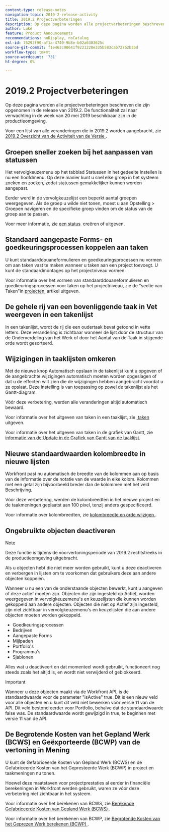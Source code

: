 ```yaml
---
content-type: release-notes
navigation-topic: 2019-2-release-activity
title: 2019.2 Projectverbeteringen
description: Op deze pagina worden alle projectverbeteringen beschreven die zijn opgenomen in de release van 2019.2. De functionaliteit zal naar verwachting in de week van 20 mei 2019 beschikbaar zijn in de productieomgeving.
author: Luke
feature: Product Announcements
recommendations: noDisplay, noCatalog
exl-id: 76292f90-af1a-4740-9b8e-b02a6303625c
source-git-commit: f1e463c90641f9221228e335b583cab72762b3bd
workflow-type: tm+mt
source-wordcount: '731'
ht-degree: 0%

---
```


# 2019.2 Projectverbeteringen

Op deze pagina worden alle projectverbeteringen beschreven die zijn opgenomen in de release van 2019.2. De functionaliteit zal naar verwachting in de week van 20 mei 2019 beschikbaar zijn in de productieomgeving.

Voor een lijst van alle veranderingen die in 2019.2 worden aangebracht, zie [&#x200B; 2019.2 Overzicht van de Activiteit van de Versie &#x200B;](../../../../product-announcements/product-releases/quarterly-release-archive/2019.2-release-activity/2019-2-release-activity-overview.md).

## Groepen sneller zoeken bij het aanpassen van statussen

Het vervolgkeuzemenu op het tabblad Statussen in het gedeelte Instellen is nu een hoofdmenu. Op deze manier kunt u snel elke groep in het systeem zoeken en zoeken, zodat statussen gemakkelijker kunnen worden aangepast.

Eerder werd in de vervolgkeuzelijst een beperkt aantal groepen weergegeven. Als de groep u wilde niet tonen, moest u aan Opstelling > Groepen navigeren en de specifieke groep vinden om de status van de groep aan te passen.

Voor meer informatie, zie [&#x200B; een status &#x200B;](../../../../administration-and-setup/customize-workfront/creating-custom-status-and-priority-labels/create-or-edit-a-status.md) creëren of uitgeven.

## Standaard aangepaste Forms- en goedkeuringsprocessen koppelen aan taken

U kunt standaarddouaneformulieren en goedkeuringsprocessen nu vormen om aan taken vast te maken wanneer u taken aan een project toevoegt. U kunt de standaardmontages op het projectniveau vormen.

Voor informatie over het vormen van standaarddouaneformulieren en goedkeuringsprocessen voor taken op het projectniveau, zie de &quot;sectie van Taken&quot;in [&#x200B; projecten &#x200B;](../../../../manage-work/projects/manage-projects/edit-projects.md) artikel uitgeven.

## De gehele rij van een bovenliggende taak in Vet weergeven in een takenlijst

In een takenlijst, wordt de rij die een oudertaak bevat getoond in vette letters. Deze verandering is zichtbaar wanneer de lijst door de structuur van de Onderverdeling van het Werk of door het Aantal van de Taak in stijgende orde wordt gesorteerd.

## Wijzigingen in taaklijsten omkeren

Met de nieuwe knop Automatisch opslaan in de takenlijst kunt u opgeven of de aangebrachte wijzigingen automatisch moeten worden opgeslagen of dat u de effecten wilt zien die de wijzigingen hebben aangebracht voordat u ze opslaat. Deze instelling is van toepassing op zowel de takenlijst als het Gantt-diagram.

Vóór deze verbetering, werden alle veranderingen altijd automatisch bewaard.

Voor informatie over het uitgeven van taken in een taaklijst, zie [&#x200B; taken &#x200B;](../../../../manage-work/tasks/manage-tasks/edit-tasks.md) uitgeven.

Voor informatie over het uitgeven van taken in de grafiek van Gantt, zie [&#x200B; informatie van de Update in de Grafiek van Gantt van de taaklijst &#x200B;](../../../../manage-work/gantt-chart/use-the-gantt-chart/update-info-task-list-gantt.md).

## Nieuwe standaardwaarden kolombreedte in nieuwe lijsten

Workfront past nu automatisch de breedte van de kolommen aan op basis van de informatie over de notatie van de waarde in elke kolom. Kolommen met een getal zijn bijvoorbeeld breder dan de kolommen met het veld Beschrijving.

Vóór deze verbetering, werden de kolombreedten in het nieuwe project en de taakmeningen geplaatst aan 100 pixel, tenzij anders gespecificeerd.

Voor informatie over kolombreedten, zie [&#x200B; kolombreedte en orde wijzigen &#x200B;](../../../../reports-and-dashboards/reports/reporting-elements/modify-column-width-order.md).

## Ongebruikte objecten deactiveren

>[!NOTE]
>
>Deze functie is tijdens de voorvertoningsperiode van 2019.2 rechtstreeks in de productieomgeving uitgebracht.

Als u objecten hebt die niet meer worden gebruikt, kunt u deze deactiveren en verbergen in lijsten om te voorkomen dat gebruikers deze aan andere objecten koppelen.

Wanneer u nu een van de onderstaande objecten bewerkt, kunt u aangeven of deze actief moeten zijn. Objecten die zijn ingesteld op Actief, worden weergegeven in vervolgkeuzemenu&#39;s en keuzelijsten die kunnen worden gekoppeld aan andere objecten. Objecten die niet op Actief zijn ingesteld, zijn niet zichtbaar in vervolgkeuzemenu&#39;s en keuzelijsten die aan andere objecten moeten worden gekoppeld.

* Goedkeuringsprocessen
* Bedrijven
* Aangepaste Forms
* Mijlpaden
* Portfolio&#39;s
* Programma&#39;s
* Sjablonen

Alles wat u deactiveert en dat momenteel wordt gebruikt, functioneert nog steeds zoals het altijd is, en wordt niet verwijderd of geblokkeerd.

>[!IMPORTANT]
>
>Wanneer u deze objecten maakt via de Workfront API, is de standaardwaarde voor de parameter &quot;isActive&quot; true. Dit is een nieuw veld voor alle objecten en u kunt dit veld niet bewerken vóór versie 11 van de API. Dit veld bestond eerder voor Portfolio, behalve dat de standaardwaarde false was. De standaardwaarde wordt gewijzigd in true, te beginnen met versie 11 van de API.

## De Begrotende Kosten van het Gepland Werk (BCWS) en Geëxporteerde (BCWP) van de vertoning in Mening

U kunt de Gefabriceerde Kosten van Gepland Werk (BCWS) en de Gefabriceerde Kosten van het Gepresteerde Werk (BCWP) in project en taakmeningen nu tonen.

Hoewel deze maatstaven voor projectprestaties al eerder in financiële berekeningen in Workfront werden gebruikt, waren ze vóór deze verbetering niet zichtbaar in het systeem.

Voor informatie over het berekenen van BCWS, zie [&#x200B; Berekende Gefabriceerde Kosten van Gepland Werk (BCWS) &#x200B;](../../../../manage-work/projects/project-finances/calculate-bcws.md).

Voor informatie over het berekenen van BCWP, zie [&#x200B; Begrotende Kosten van het Geprezen Werk berekenen (BCWP) &#x200B;](../../../../manage-work/projects/project-finances/calculate-bcwp.md).

